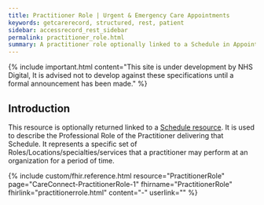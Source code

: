 ```yaml
---
title: Practitioner Role | Urgent & Emergency Care Appointments
keywords: getcarerecord, structured, rest, patient
sidebar: accessrecord_rest_sidebar
permalink: practitioner_role.html
summary: A practitioner role optionally linked to a Schedule in Appointment booking.
---
```


{% include important.html content="This site is under development by NHS Digital, It is advised not to develop against these specifications until a formal announcement has been made." %}

## Introduction ##
This resource is optionally returned linked to a <a href='schedule.html'>Schedule resource</a>. It is used to describe the Professional Role of the Practitioner delivering that Schedule. It represents a specific set of Roles/Locations/specialties/services that a practitioner may perform at an organization for a period of time.

{% include custom/fhir.reference.html resource="PractitionerRole" page="CareConnect-PractitionerRole-1" fhirname="PractitionerRole" fhirlink="practitionerrole.html" content="-" userlink="" %}

